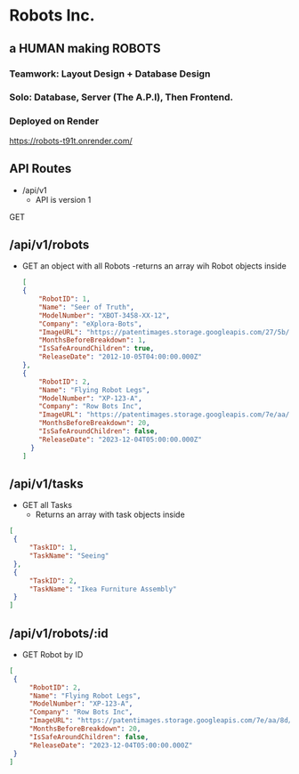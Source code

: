 # Robots Inc.

## a HUMAN making ROBOTS

### Teamwork: Layout Design + Database Design
### Solo: Database, Server (The A.P.I), Then Frontend.

### Deployed on Render
https://robots-t91t.onrender.com/

## API Routes
- /api/v1
  - API is version 1

GET
## /api/v1/robots
  - GET an object with all Robots
    -returns an array wih Robot objects inside
    ```JSON
    [
    {
        "RobotID": 1,
        "Name": "Seer of Truth",
        "ModelNumber": "XBOT-3458-XX-12",
        "Company": "eXplora-Bots",
        "ImageURL": "https://patentimages.storage.googleapis.com/27/5b/c5/6d60053f194fc2/US08346390-20130101-D00000.png",
        "MonthsBeforeBreakdown": 1,
        "IsSafeAroundChildren": true,
        "ReleaseDate": "2012-10-05T04:00:00.000Z"
    },
    {
        "RobotID": 2,
        "Name": "Flying Robot Legs",
        "ModelNumber": "XP-123-A",
        "Company": "Row Bots Inc",
        "ImageURL": "https://patentimages.storage.googleapis.com/7e/aa/8d/a150badc3c2cdb/US11760478-20230919-D00000.png",
        "MonthsBeforeBreakdown": 20,
        "IsSafeAroundChildren": false,
        "ReleaseDate": "2023-12-04T05:00:00.000Z"
      }
    ]
    ```


## /api/v1/tasks
  - GET all Tasks
    - Returns an array with task objects inside
   ```JSON
   [
    {
        "TaskID": 1,
        "TaskName": "Seeing"
    },
    {
        "TaskID": 2,
        "TaskName": "Ikea Furniture Assembly"
    }
   ]
   ```

   ## /api/v1/robots/:id
  - GET Robot by ID
  
   ```JSON
   [
    {
        "RobotID": 2,
        "Name": "Flying Robot Legs",
        "ModelNumber": "XP-123-A",
        "Company": "Row Bots Inc",
        "ImageURL": "https://patentimages.storage.googleapis.com/7e/aa/8d/a150badc3c2cdb/US11760478-20230919-D00000.png",
        "MonthsBeforeBreakdown": 20,
        "IsSafeAroundChildren": false,
        "ReleaseDate": "2023-12-04T05:00:00.000Z"
    }
  ]
   ```


